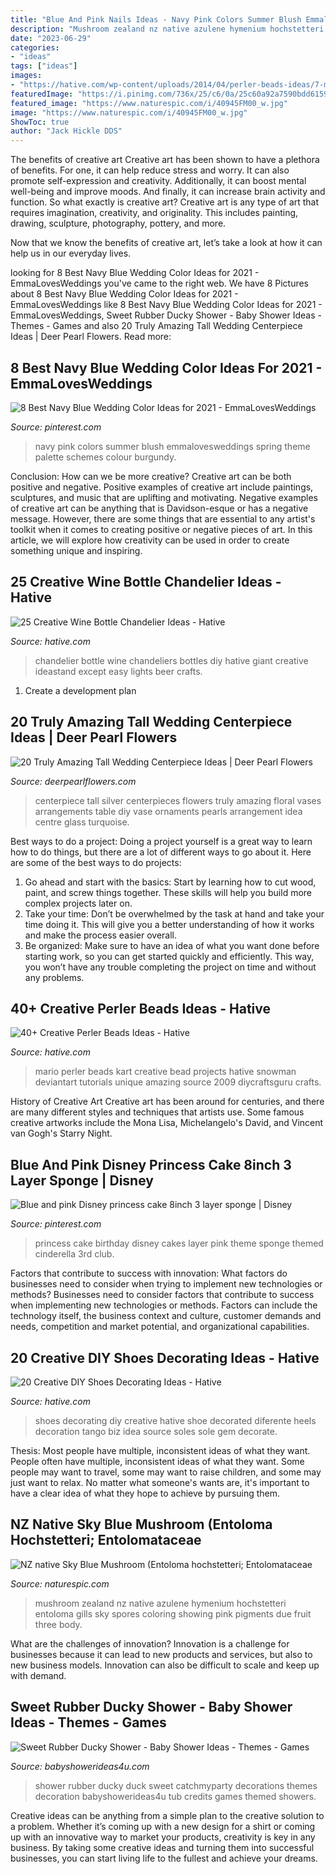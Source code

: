 ```yaml
---
title: "Blue And Pink Nails Ideas - Navy Pink Colors Summer Blush Emmalovesweddings Spring Theme Palette Schemes Colour Burgundy"
description: "Mushroom zealand nz native azulene hymenium hochstetteri entoloma gills sky spores coloring showing pink pigments due fruit three body"
date: "2023-06-29"
categories:
- "ideas"
tags: ["ideas"]
images:
- "https://hative.com/wp-content/uploads/2014/04/perler-beads-ideas/7-mario-perler-bead.jpg"
featuredImage: "https://i.pinimg.com/736x/25/c6/0a/25c60a92a7590bdd61596482e94361a0.jpg"
featured_image: "https://www.naturespic.com/i/40945FM00_w.jpg"
image: "https://www.naturespic.com/i/40945FM00_w.jpg"
ShowToc: true
author: "Jack Hickle DDS"
---
```



The benefits of creative art
Creative art has been shown to have a plethora of benefits. For one, it can help reduce stress and worry. It can also promote self-expression and creativity. Additionally, it can boost mental well-being and improve moods. And finally, it can increase brain activity and function.
So what exactly is creative art? Creative art is any type of art that requires imagination, creativity, and originality. This includes painting, drawing, sculpture, photography, pottery, and more.

Now that we know the benefits of creative art, let’s take a look at how it can help us in our everyday lives.

	

		
looking for 8 Best Navy Blue Wedding Color Ideas for 2021 - EmmaLovesWeddings you've came to the right web. We have 8 Pictures about 8 Best Navy Blue Wedding Color Ideas for 2021 - EmmaLovesWeddings like 8 Best Navy Blue Wedding Color Ideas for 2021 - EmmaLovesWeddings, Sweet Rubber Ducky Shower - Baby Shower Ideas - Themes - Games and also 20 Truly Amazing Tall Wedding Centerpiece Ideas | Deer Pearl Flowers. Read more:
		
    
## 8 Best Navy Blue Wedding Color Ideas For 2021 - EmmaLovesWeddings

<img loading=lazy src="https://i.pinimg.com/736x/61/c1/84/61c184bb38aa8db515c5e9a69f78b7b3.jpg" onerror="this.onerror=null;this.src='https://tse1.mm.bing.net/th?id=OIP.FodzCJCsGDAbZ9HlTFr7GwHaP3&amp;pid=15.1';" alt="8 Best Navy Blue Wedding Color Ideas for 2021 - EmmaLovesWeddings">

_Source: pinterest.com_

>navy pink colors summer blush emmalovesweddings spring theme palette schemes colour burgundy. 

	

Conclusion: How can we be more creative?
Creative art can be both positive and negative. Positive examples of creative art include paintings, sculptures, and music that are uplifting and motivating. Negative examples of creative art can be anything that is Davidson-esque or has a negative message. However, there are some things that are essential to any artist's toolkit when it comes to creating positive or negative pieces of art. In this article, we will explore how creativity can be used in order to create something unique and inspiring.

    
## 25 Creative Wine Bottle Chandelier Ideas - Hative

<img loading=lazy src="https://hative.com/wp-content/uploads/2014/03/wine-bottle-chandeliers/17-giant-blue-chandelier.jpg" onerror="this.onerror=null;this.src='https://tse2.mm.bing.net/th?id=OIP.XuSCfnnPQdzjeXeS3gkZtQHaJ4&amp;pid=15.1';" alt="25 Creative Wine Bottle Chandelier Ideas - Hative">

_Source: hative.com_

>chandelier bottle wine chandeliers bottles diy hative giant creative ideastand except easy lights beer crafts. 

	

1. Create a development plan 

    
## 20 Truly Amazing Tall Wedding Centerpiece Ideas | Deer Pearl Flowers

<img loading=lazy src="http://www.deerpearlflowers.com/wp-content/uploads/2015/04/silver-wedding-centerpiece-ideas.jpg" onerror="this.onerror=null;this.src='https://tse2.mm.bing.net/th?id=OIP.BlBRYISCzTk9jCD0x34knAHaLa&amp;pid=15.1';" alt="20 Truly Amazing Tall Wedding Centerpiece Ideas | Deer Pearl Flowers">

_Source: deerpearlflowers.com_

>centerpiece tall silver centerpieces flowers truly amazing floral vases arrangements table diy vase ornaments pearls arrangement idea centre glass turquoise. 

	

Best ways to do a project:
Doing a project yourself is a great way to learn how to do things, but there are a lot of different ways to go about it. Here are some of the best ways to do projects: 
1. Go ahead and start with the basics: Start by learning how to cut wood, paint, and screw things together. These skills will help you build more complex projects later on. 
2. Take your time: Don’t be overwhelmed by the task at hand and take your time doing it. This will give you a better understanding of how it works and make the process easier overall. 
3. Be organized: Make sure to have an idea of what you want done before starting work, so you can get started quickly and efficiently. This way, you won’t have any trouble completing the project on time and without any problems.

    
## 40+ Creative Perler Beads Ideas - Hative

<img loading=lazy src="https://hative.com/wp-content/uploads/2014/04/perler-beads-ideas/7-mario-perler-bead.jpg" onerror="this.onerror=null;this.src='https://tse4.mm.bing.net/th?id=OIP.zULHWMOw4dnxqqloE6_oTAHaE7&amp;pid=15.1';" alt="40+ Creative Perler Beads Ideas - Hative">

_Source: hative.com_

>mario perler beads kart creative bead projects hative snowman deviantart tutorials unique amazing source 2009 diycraftsguru crafts. 

	

History of Creative Art
Creative art has been around for centuries, and there are many different styles and techniques that artists use. Some famous creative artworks include the Mona Lisa, Michelangelo's David, and Vincent van Gogh's Starry Night.

    
## Blue And Pink Disney Princess Cake 8inch 3 Layer Sponge | Disney

<img loading=lazy src="https://i.pinimg.com/736x/25/c6/0a/25c60a92a7590bdd61596482e94361a0.jpg" onerror="this.onerror=null;this.src='https://tse1.mm.bing.net/th?id=OIP.-QIJsSuPKXX_WYC4UNYzyAHaJ4&amp;pid=15.1';" alt="Blue and pink Disney princess cake 8inch 3 layer sponge | Disney">

_Source: pinterest.com_

>princess cake birthday disney cakes layer pink theme sponge themed cinderella 3rd club. 

	

Factors that contribute to success with innovation: What factors do businesses need to consider when trying to implement new technologies or methods?
Businesses need to consider factors that contribute to success when implementing new technologies or methods. Factors can include the technology itself, the business context and culture, customer demands and needs, competition and market potential, and organizational capabilities.

    
## 20 Creative DIY Shoes Decorating Ideas - Hative

<img loading=lazy src="https://hative.com/wp-content/uploads/2014/07/shoes-decorating-ideas/8-shoes-decorating-ideas.jpg" onerror="this.onerror=null;this.src='https://tse2.mm.bing.net/th?id=OIP.ATVj1w82Yht3MjnvG5GkmAHaLI&amp;pid=15.1';" alt="20 Creative DIY Shoes Decorating Ideas - Hative">

_Source: hative.com_

>shoes decorating diy creative hative shoe decorated diferente heels decoration tango biz idea source soles sole gem decorate. 

	

Thesis: Most people have multiple, inconsistent ideas of what they want.
People often have multiple, inconsistent ideas of what they want. Some people may want to travel, some may want to raise children, and some may just want to relax. No matter what someone's wants are, it's important to have a clear idea of what they hope to achieve by pursuing them.

    
## NZ Native Sky Blue Mushroom (Entoloma Hochstetteri; Entolomataceae

<img loading=lazy src="https://www.naturespic.com/i/40945FM00_w.jpg" onerror="this.onerror=null;this.src='https://tse1.mm.bing.net/th?id=OIP.WLZ8X31gGxeOO0xFtXPmUgHaLG&amp;pid=15.1';" alt="NZ native Sky Blue Mushroom (Entoloma hochstetteri; Entolomataceae">

_Source: naturespic.com_

>mushroom zealand nz native azulene hymenium hochstetteri entoloma gills sky spores coloring showing pink pigments due fruit three body. 

	

What are the challenges of innovation?
Innovation is a challenge for businesses because it can lead to new products and services, but also to new business models. Innovation can also be difficult to scale and keep up with demand.

    
## Sweet Rubber Ducky Shower - Baby Shower Ideas - Themes - Games

<img loading=lazy src="https://babyshowerideas4u.com/wp-content/uploads/2016/07/Sweet-Rubber-Ducky-Shower-Tub-600x899.jpg" onerror="this.onerror=null;this.src='https://tse2.mm.bing.net/th?id=OIP.nm4X1FwA7rQX7DYhJo91fQHaLG&amp;pid=15.1';" alt="Sweet Rubber Ducky Shower - Baby Shower Ideas - Themes - Games">

_Source: babyshowerideas4u.com_

>shower rubber ducky duck sweet catchmyparty decorations themes decoration babyshowerideas4u tub credits games themed showers. 

	

Creative ideas can be anything from a simple plan to the creative solution to a problem. Whether it’s coming up with a new design for a shirt or coming up with an innovative way to market your products, creativity is key in any business. By taking some creative ideas and turning them into successful businesses, you can start living life to the fullest and achieve your dreams.

